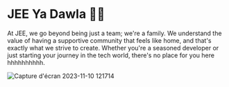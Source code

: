 # JEE Ya Dawla 👩‍💻
At JEE, we go beyond being just a team; we're a family. We understand the value of having a supportive community that feels like home, and that's exactly what we strive to create. Whether you're a seasoned developer or just starting your journey in the tech world, there's no place for you here hhhhhhhhhh.


![Capture d'écran 2023-11-10 121714](https://github.com/Jee-on-fire/.github/assets/56237310/79359dcb-6683-43bf-9b0c-d2b836c34216)

